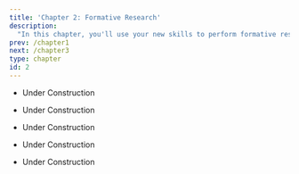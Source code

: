 ```yaml
---
title: 'Chapter 2: Formative Research'
description:
  "In this chapter, you'll use your new skills to perform formative research that informs your campaign. You''ll learn how to conduct a situation analysis, analyze your audience, and understand what prior (communication) efforts exist and what they achieved."
prev: /chapter1
next: /chapter3
type: chapter
id: 2
---
```


<exercise id="1" title="Formative research" type="slides,video">

- Under Construction
</exercise>

<exercise id="2" title="Situation analysis">

- Under Construction
</exercise>


<exercise id="3" title="Audience analysis">

- Under Construction
</exercise>

</exercise>


<exercise id="4" title="Previous campaign analysis">

- Under Construction
</exercise>

</exercise>


<exercise id="5" title="Writing the section on formative research" type="slides,video">

- Under Construction
</exercise>

</exercise>
